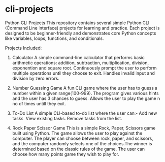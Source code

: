 # cli-projects
Python CLI Projects
This repository contains several simple Python CLI (Command Line Interface) projects for learning and practice. Each project is designed to be beginner-friendly and demonstrates core Python concepts like variables, loops, functions, and conditionals.

Projects Included:
1. Calculator
A simple command-line calculator that performs basic arithmetic operations: addition, subtraction, multiplication, division, exponention and square root.
Continuously prompt the user to perform multiple operations until they choose to exit. Handles invalid input and division by zero errors.

2. Number Guessing Game
A fun CLI game where the user has to guess a number within a given range(100-999). The program gives various hints and the user has 3 chances to guess.
Allows the user to play the game n no of times untill they exit.

3. To-Do List
A simple CLI-based to-do list where the user can:-
Add new tasks.
View existing tasks.
Remove tasks from the list.

4. Rock Paper Scissor Game
This is a simple Rock, Paper, Scissors game built using Python. The game allows the user to play against the computer. The player can choose between rock, paper, and scissors, and the computer randomly selects one of the choices.The winner is determined based on the classic rules of the game.
The user can choose how many points game they wish to play for.
